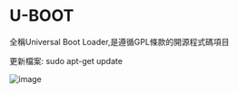 # U-BOOT
全稱Universal Boot Loader,是遵循GPL條款的開源程式碼項目

更新檔案: sudo apt-get update

![image](https://user-images.githubusercontent.com/90091174/173024997-d05fa358-7852-4b65-a89f-d3b9dc7274cf.png)

